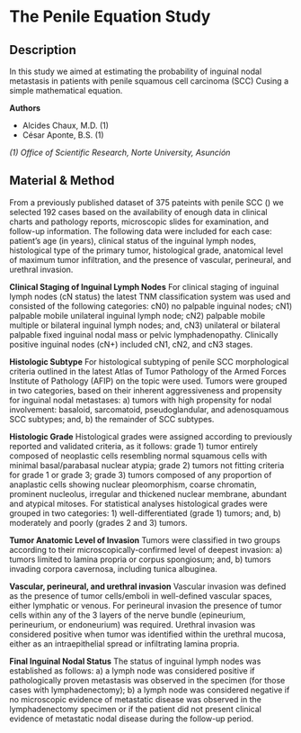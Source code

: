 The Penile Equation Study
=========================

## Description
In this study we aimed at estimating the probability of inguinal nodal metastasis in patients with penile squamous cell carcinoma (SCC) Cusing a simple mathematical equation.

**Authors**
* Alcides Chaux, M.D. (1)  
* César Aponte, B.S. (1)  

*(1) Office of Scientific Research, Norte University, Asunción*

## Material & Method
From a previously published dataset of 375 pateints with penile SCC () we selected 192 cases based on the availability of enough data in clinical charts and pathology reports, microscopic slides for examination, and follow-up information. The following data were included for each case: patient’s age (in years), clinical status of the inguinal lymph nodes, histological type of the primary tumor, histological grade, anatomical level of maximum tumor infiltration, and the presence of vascular, perineural, and urethral invasion. 

**Clinical Staging of Inguinal Lymph Nodes**
For clinical staging of inguinal lymph nodes (cN status) the latest TNM classification system was used and consisted of the following categories: cN0) no palpable inguinal nodes; cN1) palpable mobile unilateral inguinal lymph node; cN2) palpable mobile multiple or bilateral inguinal lymph nodes; and, cN3) unilateral or bilateral palpable fixed inguinal nodal mass or pelvic lymphadenopathy. Clinically positive inguinal nodes (cN+) included cN1, cN2, and cN3 stages.

**Histologic Subtype**
For histological subtyping of penile SCC morphological criteria outlined in the latest Atlas of Tumor Pathology of the Armed Forces Institute of Pathology (AFIP) on the topic were used. Tumors were grouped in two categories, based on their inherent aggressiveness and propensity for inguinal nodal metastases: a) tumors with high propensity for nodal involvement: basaloid, sarcomatoid, pseudoglandular, and adenosquamous SCC subtypes; and, b) the remainder of SCC subtypes.

**Histologic Grade**
Histological grades were assigned according to previously reported and validated criteria, as it follows: grade 1) tumor entirely composed of neoplastic cells resembling normal squamous cells with minimal basal/parabasal nuclear atypia; grade 2) tumors not fitting criteria for grade 1 or grade 3; grade 3) tumors composed of any proportion of anaplastic cells showing nuclear pleomorphism, coarse chromatin, prominent nucleolus, irregular and thickened nuclear membrane, abundant and atypical mitoses. For statistical analyses histological grades were grouped in two categories: 1) well-differentiated (grade 1) tumors; and, b) moderately and poorly (grades 2 and 3) tumors.

**Tumor Anatomic Level of Invasion**
Tumors were classified in two groups according to their microscopically-confirmed level of deepest invasion: a) tumors limited to lamina propria or corpus spongiosum; and, b) tumors invading corpora cavernosa, including tunica albuginea.

**Vascular, perineural, and urethral invasion**
Vascular invasion was defined as the presence of tumor cells/emboli in well-defined vascular spaces, either lymphatic or venous. For perineural invasion the presence of tumor cells within any of the 3 layers of the nerve bundle (epineurium, perineurium, or endoneurium) was required. Urethral invasion was considered positive when tumor was identified within the urethral mucosa, either as an intraepithelial spread or infiltrating lamina propria.

**Final Inguinal Nodal Status**
The status of inguinal lymph nodes was established as follows: a) a lymph node was considered positive if pathologically proven metastasis was observed in the specimen (for those cases with lymphadenectomy); b) a lymph node was considered negative if no microscopic evidence of metastatic disease was observed in the lymphadenectomy specimen or if the patient did not present clinical evidence of metastatic nodal disease during the follow-up period.